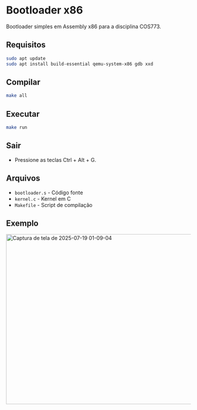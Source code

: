 # Bootloader x86

Bootloader simples em Assembly x86 para a disciplina COS773.

## Requisitos

```bash
sudo apt update
sudo apt install build-essential qemu-system-x86 gdb xxd
```

## Compilar

```bash
make all
```

## Executar

```bash
make run
```

## Sair

- Pressione as teclas Ctrl + Alt + G.

## Arquivos

- `bootloader.s` - Código fonte
- `kernel.c` - Kernel em C
- `Makefile` - Script de compilação

## Exemplo

<img width="721" height="464" alt="Captura de tela de 2025-07-19 01-09-04" src="https://github.com/user-attachments/assets/c8297488-e823-46dc-9f00-69e4ba11981d" />
